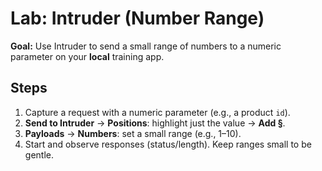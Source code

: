 # Lab: Intruder (Number Range)

**Goal:** Use Intruder to send a small range of numbers to a numeric parameter on your **local** training app.

## Steps
1. Capture a request with a numeric parameter (e.g., a product `id`).
2. **Send to Intruder** → **Positions**: highlight just the value → **Add §**.
3. **Payloads** → **Numbers**: set a small range (e.g., 1–10).
4. Start and observe responses (status/length). Keep ranges small to be gentle.
